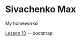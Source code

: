 

# Sivachenko Max
My homeworks!

[Lesson 10](https://sevamax.github.io/lesson%2010/ "Homework") -- bootstrap
